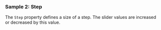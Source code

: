 ### Sample 2: Step

The `Step` property defines a size of a step. The slider values are increased or decreased by this value.
